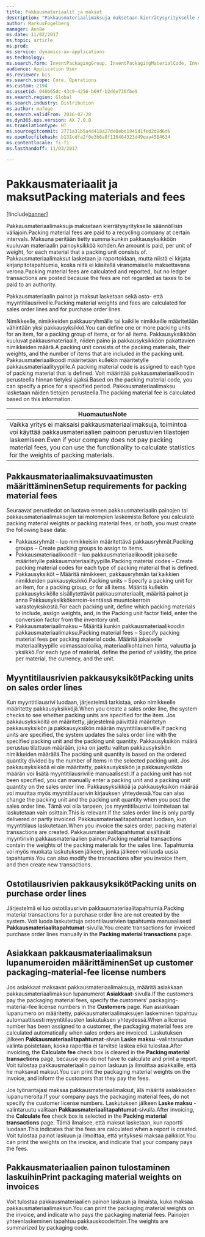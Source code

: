 ```yaml
---
title: Pakkausmateriaalit ja maksut
description: "Pakkausmateriaalimaksuja maksetaan kierrätysyritykselle säännöllisin väliajoin. Maksuna peritään tietty summa kunkin pakkausyksikköön kuuluvan materiaalin painoyksikköä kohden. Pakkausmateriaalimaksut lasketaan ja raportoidaan, mutta niistä ei kirjata kirjanpitotapahtumia, koska niitä ei käsitellä viranomaiselle maksettavana verona."
author: MarkusFogelberg
manager: AnnBe
ms.date: 11/02/2017
ms.topic: article
ms.prod: 
ms.service: dynamics-ax-applications
ms.technology: 
ms.search.form: InventPackagingGroup, InventPackagingMaterialCode, InventPackagingMaterialFee, InventPackagingMaterialTrans, InventPackagingMaterialTransPurch, InventPackagingUnit
audience: Application User
ms.reviewer: bis
ms.search.scope: Core, Operations
ms.custom: 2194
ms.assetid: 040b65dc-43c9-4256-b69f-b2d6e736fbe9
ms.search.region: Global
ms.search.industry: Distribution
ms.author: mafoge
ms.search.validFrom: 2016-02-28
ms.dyn365.ops.version: AX 7.0.0
ms.translationtype: HT
ms.sourcegitcommit: 2771a31b5a4d418a27de0ebe1945d1fed2d8d6d6
ms.openlocfilehash: b131cdfa2f0e3b6a8f116464323d49eaa4584634
ms.contentlocale: fi-fi
ms.lasthandoff: 11/03/2017

---
```


# <a name="packing-materials-and-fees"></a><span data-ttu-id="d8c4c-105">Pakkausmateriaalit ja maksut</span><span class="sxs-lookup"><span data-stu-id="d8c4c-105">Packing materials and fees</span></span>

[!include[banner](../includes/banner.md)]


<span data-ttu-id="d8c4c-106">Pakkausmateriaalimaksuja maksetaan kierrätysyritykselle säännöllisin väliajoin.</span><span class="sxs-lookup"><span data-stu-id="d8c4c-106">Packing material fees are paid to a recycling company at certain intervals.</span></span> <span data-ttu-id="d8c4c-107">Maksuna peritään tietty summa kunkin pakkausyksikköön kuuluvan materiaalin painoyksikköä kohden.</span><span class="sxs-lookup"><span data-stu-id="d8c4c-107">An amount is paid, per unit of weight, for each material that a packing unit consists of.</span></span> <span data-ttu-id="d8c4c-108">Pakkausmateriaalimaksut lasketaan ja raportoidaan, mutta niistä ei kirjata kirjanpitotapahtumia, koska niitä ei käsitellä viranomaiselle maksettavana verona.</span><span class="sxs-lookup"><span data-stu-id="d8c4c-108">Packing material fees are calculated and reported, but no ledger transactions are posted because the fees are not regarded as taxes to be paid to an authority.</span></span>

<span data-ttu-id="d8c4c-109">Pakkausmateriaalin painot ja maksut lasketaan sekä osto- että myyntitilausriveille.</span><span class="sxs-lookup"><span data-stu-id="d8c4c-109">Packing material weights and fees are calculated for sales order lines and for purchase order lines.</span></span>

<span data-ttu-id="d8c4c-110">Nimikkeelle, nimikkeiden pakkausryhmälle tai kaikille nimikkeille määritetään vähintään yksi pakkausyksikkö.</span><span class="sxs-lookup"><span data-stu-id="d8c4c-110">You can define one or more packing units for an item, for a packing group of items, or for all items.</span></span> <span data-ttu-id="d8c4c-111">Pakkausyksikköön kuuluvat pakkausmateriaalit, niiden paino ja pakkausyksikköön pakattavien nimikkeiden määrä.</span><span class="sxs-lookup"><span data-stu-id="d8c4c-111">A packing unit consists of the packing materials, their weights, and the number of items that are included in the packing unit.</span></span> <span data-ttu-id="d8c4c-112">Pakkausmateriaalikoodi määritetään kullekin määritetylle pakkausmateriaalityypille.</span><span class="sxs-lookup"><span data-stu-id="d8c4c-112">A packing material code is assigned to each type of packing material that is defined.</span></span> <span data-ttu-id="d8c4c-113">Voit määrittää pakkausmateriaalikoodin perusteella hinnan tietyksi ajaksi.</span><span class="sxs-lookup"><span data-stu-id="d8c4c-113">Based on the packing material code, you can specify a price for a specified period.</span></span> <span data-ttu-id="d8c4c-114">Pakkausmateriaalimaksu lasketaan näiden tietojen perusteella.</span><span class="sxs-lookup"><span data-stu-id="d8c4c-114">The packing material fee is calculated based on this information.</span></span>

| <span data-ttu-id="d8c4c-115">**Huomautus**</span><span class="sxs-lookup"><span data-stu-id="d8c4c-115">**Note**</span></span>                                                                                                                                             |
|------------------------------------------------------------------------------------------------------------------------------------------------------|
| <span data-ttu-id="d8c4c-116">Vaikka yritys ei maksaisi pakkausmateriaalimaksuja, toimintoa voi käyttää pakkausmateriaalien painoon perustuvien tilastojen laskemiseen.</span><span class="sxs-lookup"><span data-stu-id="d8c4c-116">Even if your company does not pay packing material fees, you can use the functionality to calculate statistics for the weights of packing materials.</span></span> |

## <a name="setup-requirements-for-packing-material-fees"></a><span data-ttu-id="d8c4c-117">Pakkausmateriaalimaksuvaatimusten määrittäminen</span><span class="sxs-lookup"><span data-stu-id="d8c4c-117">Setup requirements for packing material fees</span></span>
<span data-ttu-id="d8c4c-118">Seuraavat perustiedot on luotava ennen pakkausmateriaalin painojen tai pakkausmateriaalimaksujen tai molempien laskemista:</span><span class="sxs-lookup"><span data-stu-id="d8c4c-118">Before you calculate packing material weights or packing material fees, or both, you must create the following base data:</span></span>

-   <span data-ttu-id="d8c4c-119">Pakkausryhmät – luo nimikkeisiin määritettävä pakkausryhmät.</span><span class="sxs-lookup"><span data-stu-id="d8c4c-119">Packing groups – Create packing groups to assign to items.</span></span>
-   <span data-ttu-id="d8c4c-120">Pakkausmateriaalikoodit – luo pakkausmateriaalikoodit jokaiselle määritetylle pakkausmateriaalityypille.</span><span class="sxs-lookup"><span data-stu-id="d8c4c-120">Packing material codes – Create packing material codes for each type of packing material that is defined.</span></span>
-   <span data-ttu-id="d8c4c-121">Pakkausyksiköt – Määritä nimikkeen, pakkausryhmän tai kaikkien nimikkeiden pakkausyksikkö.</span><span class="sxs-lookup"><span data-stu-id="d8c4c-121">Packing units – Specify a packing unit for an item, for a packing group, or for all items.</span></span> <span data-ttu-id="d8c4c-122">Määritä kullekin pakkausyksikölle sisällytettävät pakkausmateriaalit, määritä painot ja anna Pakkausyksikkökerroin-kentässä muuntokerroin varastoyksiköstä.</span><span class="sxs-lookup"><span data-stu-id="d8c4c-122">For each packing unit, define which packing materials to include, assign weights, and, in the Packing unit factor field, enter the conversion factor from the inventory unit.</span></span>
-   <span data-ttu-id="d8c4c-123">Pakkausmateriaalimaksu – Määritä kunkin pakkausmateriaalikoodin pakkausmateriaalimaksu.</span><span class="sxs-lookup"><span data-stu-id="d8c4c-123">Packing material fees – Specify packing material fees per packing material code.</span></span> <span data-ttu-id="d8c4c-124">Määritä jokaiselle materiaalityypille voimassaoloaika, materiaalikohtainen hinta, valuutta ja yksikkö.</span><span class="sxs-lookup"><span data-stu-id="d8c4c-124">For each type of material, define the period of validity, the price per material, the currency, and the unit.</span></span>

## <a name="packing-units-on-sales-order-lines"></a><span data-ttu-id="d8c4c-125">Myyntitilausrivien pakkausyksiköt</span><span class="sxs-lookup"><span data-stu-id="d8c4c-125">Packing units on sales order lines</span></span>
<span data-ttu-id="d8c4c-126">Kun myyntitilausrivi luodaan, järjestelmä tarkistaa, onko nimikkeelle määritetty pakkausyksikköjä.</span><span class="sxs-lookup"><span data-stu-id="d8c4c-126">When you create a sales order line, the system checks to see whether packing units are specified for the item.</span></span> <span data-ttu-id="d8c4c-127">Jos pakkausyksiköitä on määritetty, järjestelmä päivittää määritetyn pakkausyksikön ja pakkausyksikön määrän myyntitilausriville.</span><span class="sxs-lookup"><span data-stu-id="d8c4c-127">If packing units are specified, the system updates the sales order line with the specified packing unit and the packing unit quantity.</span></span> <span data-ttu-id="d8c4c-128">Pakkausyksikön määrä perustuu tilattuun määrään, joka on jaettu valitun pakkausyksikön nimikkeiden määrällä.</span><span class="sxs-lookup"><span data-stu-id="d8c4c-128">The packing unit quantity is based on the ordered quantity divided by the number of items in the selected packing unit.</span></span> <span data-ttu-id="d8c4c-129">Jos pakkausyksikköä ei ole määritetty, pakkausyksikön ja pakkausyksikön määrän voi lisätä myyntitilausriville manuaalisesti.</span><span class="sxs-lookup"><span data-stu-id="d8c4c-129">If a packing unit has not been specified, you can manually enter a packing unit and a packing unit quantity on the sales order line.</span></span> <span data-ttu-id="d8c4c-130">Pakkausyksikköä ja pakkausyksikön määrää voi muuttaa myös myyntitilausrivin kirjauksen yhteydessä.</span><span class="sxs-lookup"><span data-stu-id="d8c4c-130">You can also change the packing unit and the packing unit quantity when you post the sales order line.</span></span> <span data-ttu-id="d8c4c-131">Tämä voi olla tarpeen, jos myyntitilausrivi toimitetaan tai laskutetaan vain osittain.</span><span class="sxs-lookup"><span data-stu-id="d8c4c-131">This is relevant if the sales order line is only partly delivered or partly invoiced.</span></span> <span data-ttu-id="d8c4c-132">Pakkausmateriaalitapahtumat luodaan, kun myyntitilaus laskutetaan.</span><span class="sxs-lookup"><span data-stu-id="d8c4c-132">When you invoice the sales order, packing material transactions are created.</span></span> <span data-ttu-id="d8c4c-133">Pakkausmateriaalitapahtumat sisältävät myyntirivin pakkausmateriaalien painon.</span><span class="sxs-lookup"><span data-stu-id="d8c4c-133">Packing material transactions contain the weights of the packing materials for the sales line.</span></span> <span data-ttu-id="d8c4c-134">Tapahtumia voi myös muokata laskutuksen jälkeen, jonka jälkeen voi luoda uusia tapahtumia.</span><span class="sxs-lookup"><span data-stu-id="d8c4c-134">You can also modify the transactions after you invoice them, and then create new transactions.</span></span>

## <a name="packing-units-on-purchase-order-lines"></a><span data-ttu-id="d8c4c-135">Ostotilausrivien pakkausyksiköt</span><span class="sxs-lookup"><span data-stu-id="d8c4c-135">Packing units on purchase order lines</span></span>
<span data-ttu-id="d8c4c-136">Järjestelmä ei luo ostotilausrivin pakkausmateriaalitapahtumia.</span><span class="sxs-lookup"><span data-stu-id="d8c4c-136">Packing material transactions for a purchase order line are not created by the system.</span></span> <span data-ttu-id="d8c4c-137">Voit luoda laskutettuja ostontilausrivien tapahtumia manuaalisesti **Pakkausmateriaalitapahtumat**-sivulla.</span><span class="sxs-lookup"><span data-stu-id="d8c4c-137">You create transactions for invoiced purchase order lines manually in the **Packing material transactions** page.</span></span>

## <a name="set-up-customer-packaging-material-fee-license-numbers"></a><span data-ttu-id="d8c4c-138">Asiakkaan pakkausmateriaalimaksun lupanumeroiden määrittäminen</span><span class="sxs-lookup"><span data-stu-id="d8c4c-138">Set up customer packaging-material-fee license numbers</span></span>
<span data-ttu-id="d8c4c-139">Jos asiakkaat maksavat pakkausmateriaalimaksuja, määritä asiakkaan pakkausmateriaalimaksun lupanumerot **Asiakkaat**-sivulla.</span><span class="sxs-lookup"><span data-stu-id="d8c4c-139">If the customers pay the packaging material fees, specify the customers' packaging-material-fee license numbers in the **Customers** page.</span></span> <span data-ttu-id="d8c4c-140">Kun asiakkaan lupanumero on määritetty, pakkausmateriaalimaksujen laskeminen tapahtuu automaattisesti myyntitilausten laskutuksen yhteydessä.</span><span class="sxs-lookup"><span data-stu-id="d8c4c-140">When a license number has been assigned to a customer, the packaging material fees are calculated automatically when sales orders are invoiced.</span></span> <span data-ttu-id="d8c4c-141">Laskutuksen jälkeen **Pakkausmateriaalitapahtumat**-sivun **Laske maksu** -valintaruudun valinta poistetaan, koska raporttia ei tarvitse laskea eikä tulostaa.</span><span class="sxs-lookup"><span data-stu-id="d8c4c-141">After invoicing, the **Calculate fee** check box is cleared in the **Packing material transactions** page, because you do not have to calculate and print a report.</span></span> <span data-ttu-id="d8c4c-142">Voit tulostaa pakkausmateriaalin painon laskuun ja ilmoittaa asiakkaille, että he maksavat maksut.</span><span class="sxs-lookup"><span data-stu-id="d8c4c-142">You can print the packaging material weights on the invoice, and inform the customers that they pay the fees.</span></span> 

<span data-ttu-id="d8c4c-143">Jos työnantajasi maksaa pakkausmateriaalimaksut, älä määritä asiakkaiden lupanumeroita.</span><span class="sxs-lookup"><span data-stu-id="d8c4c-143">If your company pays the packaging material fees, do not specify the customer license numbers.</span></span> <span data-ttu-id="d8c4c-144">Laskutuksen jälkeen **Laske maksu** -valintaruutu valitaan **Pakkausmateriaalitapahtumat**-sivulla.</span><span class="sxs-lookup"><span data-stu-id="d8c4c-144">After invoicing, the **Calculate fee** check box is selected in the **Packing material transactions** page.</span></span> <span data-ttu-id="d8c4c-145">Tämä ilmaisee, että maksut lasketaan, kun raportti luodaan.</span><span class="sxs-lookup"><span data-stu-id="d8c4c-145">This indicates that the fees are calculated when a report is created.</span></span> <span data-ttu-id="d8c4c-146">Voit tulostaa painot laskuun ja ilmoittaa, että yrityksesi maksaa palkkiot.</span><span class="sxs-lookup"><span data-stu-id="d8c4c-146">You can print the weights on the invoice, and indicate that your company pays the fees.</span></span>

## <a name="print-packaging-material-weights-on-invoices"></a><span data-ttu-id="d8c4c-147">Pakkausmateriaalien painon tulostaminen laskuihin</span><span class="sxs-lookup"><span data-stu-id="d8c4c-147">Print packaging material weights on invoices</span></span>
<span data-ttu-id="d8c4c-148">Voit tulostaa pakkausmateriaalien painon laskuun ja ilmaista, kuka maksaa pakkausmateriaalimaksun.</span><span class="sxs-lookup"><span data-stu-id="d8c4c-148">You can print the packaging material weights on the invoice, and indicate who pays the packaging material fees.</span></span> <span data-ttu-id="d8c4c-149">Painojen yhteenlaskeminen tapahtuu pakkauskoodeittain.</span><span class="sxs-lookup"><span data-stu-id="d8c4c-149">The weights are summarized by packaging code.</span></span>
 





